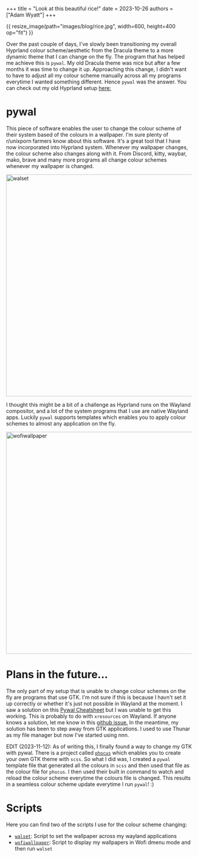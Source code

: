 +++
title = "Look at this beautiful rice!"
date = 2023-10-26
authors = ["Adam Wyatt"]
+++

{{ resize_image(path="images/blog/rice.jpg", width=600, height=400 op="fit") }}

Over the past couple of days, I've slowly been transitioning my overall Hyprland colour scheme/aesthetic from the Dracula theme to a more dynamic theme that I can change on the fly. The program that has helped me achieve this is `pywal`. My old Dracula theme was nice but after a few months it was time to change it up. Approaching this change, I didn't want to have to adjust all my colour scheme manually across all my programs everytime I wanted something different. Hence `pywal` was the answer. You can check out my old Hyprland setup [here:](@/blog/Hyprland.md)

# pywal
This piece of software enables the user to change the colour scheme of their system based of the colours in a wallpaper. I'm sure plenty of r/unixporn farmers know about this software. It's a great tool that I have now incorporated into Hyprland system. Whenever my wallpaper changes, the colour scheme also changes along with it. From Discord, kitty, waybar, mako, brave and many more programs all change colour schemes whenever my wallpaper is changed. 

<img alt="walset" width="600" src="https://picoshare.tuxtower.net/-QUZTregu34" />

I thought this might be a bit of a challenge as Hyprland runs on the Wayland compositor, and a lot of the system programs that I use are native Wayland apps. Luckily `pywal` supports templates which enables you to apply colour schemes to almost any application on the fly.

<img alt="wofiwallpaper" width="600" src="https://picoshare.tuxtower.net/-v3bFwfeyBE" />

# Plans in the future...
The only part of my setup that is unable to change colour schemes on the fly are programs that use GTK. I'm not sure if this is because I havn't set it up correctly or whether it's just not possible in Wayland at the moment. I saw a solution on this <a href="https://www.schotty.com/Cheatsheets/Pywal_cheatsheet/" target="_blank">Pywal Cheatsheet</a> but I was unable to get this working. This is probably to do with `xresources` on Wayland. If anyone knows a solution, let me know in this <a href="https://github.com/dylanaraps/pywal/issues/718" target="_blank">github issue.</a> In the meantime, my solution has been to step away from GTK applications. I used to use Thunar as my file manager but now I've started using nnn.

EDIT (2023-11-12): As of writing this, I finally found a way to change my GTK with pywal. There is a project called [`phocus`](https://github.com/phocus/gtk) which enables you to create your own GTK theme with `scss`. So what I did was, I created a `pywal` template file that generated all the colours in `scss` and then used that file as the colour file for `phocus`. I then used their built in command to watch and reload the colour scheme everytime the colours file is changed. This results in a seamless colour scheme update everytime I run `pywal`! :)


# Scripts
Here you can find two of the scripts I use for the colour scheme changing:
- <a href="https://github.com/Ay1tsMe/walset" target="_blank">`walset`</a>: Script to set the wallpaper across my wayland applications
- <a href="https://github.com/Ay1tsMe/wofiwallpaper" target="_blank">`wofiwallpaper`</a>: Script to display my wallpapers in Wofi dmenu mode and then run `walset`
